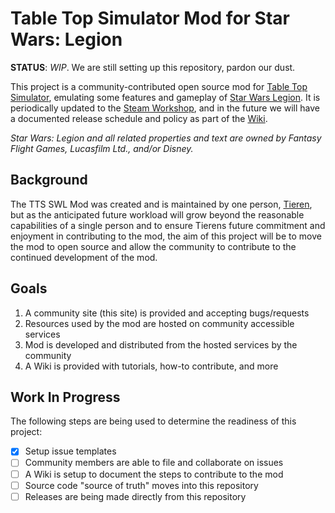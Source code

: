 # Table Top Simulator Mod for Star Wars: Legion

**STATUS**: _WIP_. We are still setting up this repository, pardon our dust.

This project is a community-contributed open source mod for [Table Top Simulator][1],
emulating some features and gameplay of [Star Wars Legion][2]. It is periodically updated
to the [Steam Workshop][3], and in the future we will have a documented release schedule
and policy as part of the [Wiki][4].

_Star Wars: Legion and all related properties and text are owned by Fantasy Flight Games, Lucasfilm Ltd., and/or Disney._

## Background

The TTS SWL Mod was created and is maintained by one person, [Tieren][5], but as the
anticipated future workload will grow beyond the reasonable capabilities of a single person
and to ensure Tierens future commitment and enjoyment in contributing to the mod, the aim of
this project will be to move the mod to open source and allow the community to contribute to
the continued development of the mod.

## Goals

1. A community site (this site) is provided and accepting bugs/requests
2. Resources used by the mod are hosted on community accessible services
3. Mod is developed and distributed from the hosted services by the community
4. A Wiki is provided with tutorials, how-to contribute, and more

## Work In Progress

The following steps are being used to determine the readiness of this project:

* [x] Setup issue templates
* [ ] Community members are able to file and collaborate on issues
* [ ] A Wiki is setup to document the steps to contribute to the mod
* [ ] Source code "source of truth" moves into this repository
* [ ] Releases are being made directly from this repository

[1]: http://berserk-games.com/tabletop-simulator/
[2]: https://www.fantasyflightgames.com/en/products/star-wars-legion/
[3]: https://steamcommunity.com/sharedfiles/filedetails/?id=1159576143
[4]: https://github.com/swlegion/tts/wiki
[5]: https://www.patreon.com/tieren
